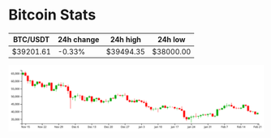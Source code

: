 # Bitcoin Stats

BTC/USDT|24h change|24h high|24h low|
|---|---|---|---|
|$39201.61|-0.33%|$39494.35|$38000.00|

<img src="./chart.svg">

